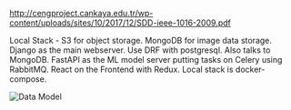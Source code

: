 http://cengproject.cankaya.edu.tr/wp-content/uploads/sites/10/2017/12/SDD-ieee-1016-2009.pdf

Local Stack - S3 for object storage.
MongoDB for image data storage.
Django as the main webserver. Use DRF with postgresql. Also talks to MongoDB.
FastAPI as the ML model server putting tasks on Celery using RabbitMQ.
React on the Frontend with Redux.
Local stack is docker-compose.

![Data Model](http://www.plantuml.com/plantuml/png/SoWkIImgAStDuKhDAyaigLG8BKujKgZcKb0eBSrCKIW5yk8pKxXgOTB1gNd5-KWAYa5yL2MUkOdfgGWLcI0kH04Ns70bGoK5NLqWfQUdfQG0DP4BJA59GepYSaZDIm6w4000)
